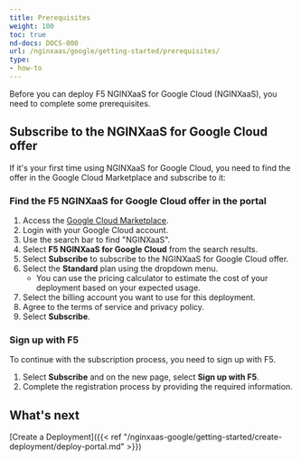 ```yaml
---
title: Prerequisites
weight: 100
toc: true
nd-docs: DOCS-000
url: /nginxaas/google/getting-started/prerequisites/
type:
- how-to
---
```


Before you can deploy F5 NGINXaaS for Google Cloud (NGINXaaS), you need to complete some prerequisites.

## Subscribe to the NGINXaaS for Google Cloud offer

If it's your first time using NGINXaaS for Google Cloud, you need to find the offer in the Google Cloud Marketplace and subscribe to it:

### Find the F5 NGINXaaS for Google Cloud offer in the portal

1. Access the [Google Cloud Marketplace](https://console.cloud.google.com/marketplace).
1. Login with your Google Cloud account.
1. Use the search bar to find "NGINXaaS".
1. Select **F5 NGINXaaS for Google Cloud** from the search results.
1. Select **Subscribe** to subscribe to the NGINXaaS for Google Cloud offer.
1. Select the **Standard** plan using the dropdown menu.
   - You can use the pricing calculator to estimate the cost of your deployment
   based on your expected usage.
1. Select the billing account you want to use for this deployment.
1. Agree to the terms of service and privacy policy.
1. Select **Subscribe**.

### Sign up with F5

To continue with the subscription process, you need to sign up with F5.

1. Select **Subscribe** and on the new page, select **Sign up with F5**.
1. Complete the registration process by providing the required information.

## What's next

[Create a Deployment]({{< ref "/nginxaas-google/getting-started/create-deployment/deploy-portal.md" >}})
